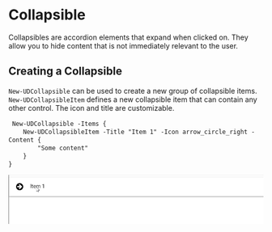 # Collapsible

Collapsibles are accordion elements that expand when clicked on. They allow you to hide content that is not immediately relevant to the user.

## Creating a Collapsible

`New-UDCollapsible` can be used to create a new group of collapsible items. `New-UDCollapsibleItem` defines a new collapsible item that can contain any other control. The icon and title are customizable. 

```text
 New-UDCollapsible -Items {
    New-UDCollapsibleItem -Title "Item 1" -Icon arrow_circle_right -Content {
        "Some content"
    }
}
```

![Collapsible](../.gitbook/assets/collapsible%20%282%29.gif)

  


